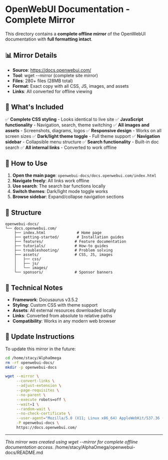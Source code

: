 # OpenWebUI Documentation - Complete Mirror

This directory contains a **complete offline mirror** of the OpenWebUI documentation with **full formatting intact**.

## 📊 Mirror Details

- **Source**: https://docs.openwebui.com/
- **Tool**: wget --mirror (complete site mirror)
- **Files**: 280+ files (28MB total)
- **Format**: Exact copy with all CSS, JS, images, and assets
- **Links**: All converted for offline viewing

## 🎨 What's Included

✅ **Complete CSS styling** - Looks identical to live site
✅ **JavaScript functionality** - Navigation, search, theme switching
✅ **All images and assets** - Screenshots, diagrams, logos
✅ **Responsive design** - Works on all screen sizes
✅ **Dark/light theme toggle** - Full theme support
✅ **Navigation sidebar** - Collapsible menu structure
✅ **Search functionality** - Built-in doc search
✅ **All internal links** - Converted to work offline

## 🚀 How to Use

1. **Open the main page**: `openwebui-docs/docs.openwebui.com/index.html`
2. **Navigate freely**: All links work offline
3. **Use search**: The search bar functions locally
4. **Switch themes**: Dark/light mode toggle works
5. **Browse sidebar**: Expand/collapse navigation sections

## 📁 Structure

```
openwebui-docs/
└── docs.openwebui.com/
    ├── index.html              # Home page
    ├── getting-started/        # Installation guides
    ├── features/              # Feature documentation
    ├── tutorials/             # How-to guides
    ├── troubleshooting/       # Problem solving
    ├── assets/                # CSS, JS, images
    │   ├── css/
    │   ├── js/
    │   └── images/
    └── sponsors/              # Sponsor banners
```

## 🔧 Technical Notes

- **Framework**: Docusaurus v3.5.2
- **Styling**: Custom CSS with theme support
- **Assets**: All external resources downloaded locally
- **Links**: Converted from absolute to relative paths
- **Compatibility**: Works in any modern web browser

## 📝 Update Instructions

To update this mirror in the future:

```bash
cd /home/stacy/AlphaOmega
rm -rf openwebui-docs/
mkdir -p openwebui-docs

wget --mirror \
     --convert-links \
     --adjust-extension \
     --page-requisites \
     --no-parent \
     --execute robots=off \
     --wait=1 \
     --random-wait \
     --no-check-certificate \
     --user-agent="Mozilla/5.0 (X11; Linux x86_64) AppleWebKit/537.36 (KHTML, like Gecko) Chrome/91.0.4472.124 Safari/537.36" \
     -P openwebui-docs \
     https://docs.openwebui.com/
```

---

*This mirror was created using wget --mirror for complete offline documentation access.*</content>
<parameter name="filePath">/home/stacy/AlphaOmega/openwebui-docs/README.md